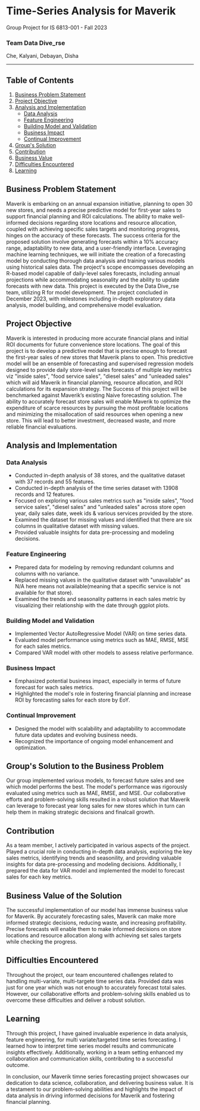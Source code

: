 # Time-Series Analysis for Maverik
Group Project for IS 6813-001 - Fall 2023
### Team Data Dive_rse
Che, Kalyani, Debayan, Disha

- - - - 

## Table of Contents

1. [Business Problem Statement](#business-problem-statement)
2. [Project Objective](#project-objective)
3. [Analysis and Implementation](#analysis-and-implementation)
   - [Data Analysis](#data-analysis)
   - [Feature Engineering](#feature-engineering)
   - [Building Model and Validation](#building-model-and-validation)
   - [Business Impact](#business-impact)
   - [Continual Improvement](#continual-improvement)
4. [Group's Solution](#groups-solution)
5. [Contribution](#contribution)
6. [Business Value](#business-value)
7. [Difficulties Encountered](#difficulties-encountered)
8. [Learning](#learning)

## Business Problem Statement <a name="business-problem-statement"></a>
Maverik is embarking on an annual expansion initiative, planning to open 30 new stores, and needs a precise predictive model for first-year sales to support financial planning and ROI calculations. The ability to make well-informed decisions regarding store locations and resource allocation, coupled with achieving specific sales targets and monitoring progress, hinges on the accuracy of these forecasts. The success criteria for the proposed solution involve generating forecasts within a 10% accuracy range, adaptability to new data, and a user-friendly interface. Leveraging machine learning techniques, we will initiate the creation of a forecasting model by conducting thorough data analysis and training various models using historical sales data. The project's scope encompasses developing an R-based model capable of daily-level sales forecasts, including annual projections while accommodating seasonality and the ability to update forecasts with new data. This project is executed by the Data Dive_rse team, utilizing R for model development. The project concluded in December 2023, with milestones including in-depth exploratory data analysis, model building, and comprehensive model evaluation.

## Project Objective <a name="project-objective"></a>
Maverik is interested in producing more accurate financial plans and initial ROI documents for future convenience store locations. The goal of this project is to develop a predictive model that is precise enough to forecast the first-year sales of new stores that Maverik plans to open. This predictive model will be an ensemble of forecasting and supervised regression models designed to provide daily store-level sales forecasts of multiple key metrics viz "inside sales", "food service sales", "diesel sales" and "unleaded sales" which will aid Maverik in financial planning, resource allocation, and ROI calculations for its expansion strategy. The Success of this project will be benchmarked against Maverik’s existing Naive forecasting solution. The ability to accurately forecast store sales will enable Maverik to optimize the expenditure of scarce resources by pursuing the most profitable locations and minimizing the misallocation of said resources when opening a new store. This will lead to better investment, decreased waste, and more reliable financial evaluations.

## Analysis and Implementation <a name="analysis-and-implementation"></a>

### Data Analysis <a name="data-analysis"></a>
- Conducted in-depth analysis of 38 stores, and the qualitative dataset with 37 records and 55 features.
- Conducted in-depth analysis of the time series dataset with 13908 records and 12 features.
- Focused on exploring various sales metrics such as "inside sales", "food service sales", "diesel sales" and "unleaded sales" across store open year, daily sales date, week ids & various services provided by the store.
- Examined the dataset for missing values and identified that there are six columns in qualitative dataset with missing values.
- Provided valuable insights for data pre-processing and modeling decisions.

### Feature Engineering <a name="feature-engineering"></a>
- Prepared data for modeling by removing redundant columns and columns with no variance.
- Replaced missing values in the qualitative dataset with "unavailable" as N/A here means not available(meaning that a specific service is not available for that store).
- Examined the trends and seasonality patterns in each sales metric by visualizing their relationship with the date through ggplot plots.

### Building Model and Validation <a name="building-model-and-validation"></a>
- Implemented Vector AutoRegressive Model (VAR) on time series data.
- Evaluated model performance using metrics such as MAE, RMSE, MSE for each sales metrics.
- Compared VAR model with other models to assess relative performance.

### Business Impact <a name="business-impact"></a>
- Emphasized potential business impact, especially in terms of future forecast for wach sales metrics.
- Highlighted the model's role in fostering financial planning and increase ROI by forecasting sales for each store by EoY.

### Continual Improvement <a name="continual-improvement"></a>
- Designed the model with scalability and adaptability to accommodate future data updates and evolving business needs.
- Recognized the importance of ongoing model enhancement and optimization.

## Group's Solution to the Business Problem <a name="groups-solution"></a>
Our group implemented various models, to forecast future sales and see which model performs the best. The model's performance was rigorously evaluated using metrics such as MAE, RMSE, and MSE. Our collaborative efforts and problem-solving skills resulted in a robust solution that Maverik can leverage to forecast year long sales for new stores which in turn can help them in making strategic decisions and finalcail growth.

## Contribution <a name="contribution"></a>
As a team member, I actively participated in various aspects of the project. Played a crucial role in conducting in-depth data analysis, exploring the key sales metrics, identifying trends and seasonility, and providing valuable insights for data pre-processing and modeling decisions. Additionally, I prepared the data for VAR model and implemented the model to forecast sales for each key metrics. 

## Business Value of the Solution <a name="business-value"></a>
The successful implementation of our model has immense business value for Maverik. By accurately forecasting sales, Maverik can make more informed strategic decisions, reducing waste, and increasing profitability. Precise forecasts will enable them to make informed decisions on store locations and resource allocation along with achieving set sales targets while checking the progress.

## Difficulties Encountered <a name="difficulties-encountered"></a>
Throughout the project, our team encountered challenges related to handling multi-variate, multi-targete time series data. Provided data was just for one year which was not enough to accurately forecast total sales. However, our collaborative efforts and problem-solving skills enabled us to overcome these difficulties and deliver a robust solution.

## Learning <a name="learning"></a>
Through this project, I have gained invaluable experience in data analysis, feature engineering, for multi variate/targeted time series forecasting. I learned how to interpret time series model results and communicate insights effectively. Additionally, working in a team setting enhanced my collaboration and communication skills, contributing to a successful outcome.

In conclusion, our Maverik timne series forecasting project showcases our dedication to data science, collaboration, and delivering business value. It is a testament to our problem-solving abilities and highlights the impact of data analysis in driving informed decisions for Maverik and fostering financial planning.
